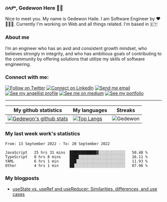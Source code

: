 ### ሰላም, Gedewon Here 👋🏾

Nice to meet you. My name is Gedewon Haile. I am Software Engineer by ♥ 👨🏾‍💻.
Currently I'm working on Web and all things related. I'm based in 🇪🇹

### About me

I’m an engineer who has an avid and consistent growth mindset, who believes strongly in integrity, and who has ambitious goals of contributing to the community by offering solutions that utilize my skills of software engineering.

### Connect with me:

[![Follow on Twitter](https://img.shields.io/badge/--twitter?label=Twitter&logo=Twitter&style=social)](https://www.twitter.com/gedi_haile) [![Connect on LinkedIn](https://img.shields.io/badge/--linkedin?label=LinkedIn&logo=LinkedIn&style=social)](https://www.linkedin.com/in/gedewon/) [![Send me email](https://img.shields.io/badge/--gmail?label=Gmail&logo=Gmail&style=social)](mailto:gedewon.hayle.9@gmail.com) [![See my angellist profile](https://img.shields.io/badge/--angellist?label=AngelList&logo=AngelList&style=social)](https://angel.co/u/gedewon-haile) [![See me on medium](https://img.shields.io/badge/--medium?label=Medium&logo=medium&style=social)](https://medium.com/@gedewon.hayle.9) [![See my portfolio](https://img.shields.io/badge/--portfolio?label=Portfolio&logo=portfolio&style=social)](https://gedewon.github.io/portfolio-v1/)

---

| My github statistics                                                                                                                                            | My languages                                                                                                                                                                 | Streaks                                                                               |
| --------------------------------------------------------------------------------------------------------------------------------------------------------------- | ---------------------------------------------------------------------------------------------------------------------------------------------------------------------------- | ------------------------------------------------------------------------------------- |
| [![Gedewon's github stats](https://github-readme-stats.vercel.app/api?username=Gedewon&show_icons=true&theme=dark&hide_title=true)](https://github.com/Gedewon) | [![Top Langs](https://github-readme-stats.vercel.app/api/top-langs/?username=Gedewon&show_icons=true&theme=dark&layout=compact&hide_title=true)](https://github.com/Gedewon) | ![Gedewon](https://github-readme-streak-stats.herokuapp.com/?user=Gedewon&theme=dark) |

### My last week work's statistics

<!--START_SECTION:waka-->

```text
From: 13 September 2022 - To: 20 September 2022

JavaScript   25 hrs 31 mins  ████████████▓░░░░░░░░░░░░   50.48 %
TypeScript   8 hrs 8 mins    ████░░░░░░░░░░░░░░░░░░░░░   16.11 %
YAML         6 hrs 1 min     ███░░░░░░░░░░░░░░░░░░░░░░   11.93 %
Other        4 hrs 1 min     ██░░░░░░░░░░░░░░░░░░░░░░░   07.96 %
```

<!--END_SECTION:waka-->

### My blogposts

<!-- BLOG-POST-LIST:START -->

- [useState vs. useRef and useReducer: Similarities, differences, and use cases](https://medium.com/@gedewon.hayle.9/usestate-vs-useref-and-usereducer-similarities-differences-and-use-cases-542c1c4305e2)
<!-- BLOG-POST-LIST:END -->
